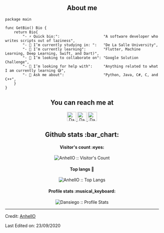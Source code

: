 <h2 align="center">About me</h2>

```golang
package main

func GetBio() Bio {
	return Bio{
		"- ⚡ Quick bio:":                    "A software developer who writes scripts out of laziness",
		"- 🔭 I’m currently studying in: ":   "De La Salle University",
		"- 🌱 I’m currently learning":        "Flutter, Machine Learning, Deep Learning, Swift, and Dart)",
		"- 👯 I’m looking to collaborate on": "Google Solution Challenge",
		"- 🤔 I’m looking for help with":     "Anything related to what I am currently learning 😅",
		"- 💬 Ask me about":                  "Python, Java, C#, C, and C++",
	}
}
```

<h2 align="center">You can reach me at</h2>

<p align="center">
  <a href="https://www.linkedin.com/in/nathanielbren/">
    <img src="https://www.vectorlogo.zone/logos/linkedin/linkedin-icon.svg" alt="Dansiego's LinkedIn Profile" height="30" width="30">
  </a>

  <a href="https://stackoverflow.com/users/14213071/dnsgio">
    <img src="https://www.vectorlogo.zone/logos/stackoverflow/stackoverflow-icon.svg" alt="Dansiego's Stack Overflow Profile" height="30" width="30">
  </a>
   <a href="https://www.instagram.com/dansiego_/">
    <img src="https://www.vectorlogo.zone/logos/instagram/instagram-icon.svg" alt="Dansiego's Instagram Profile" height="30" width="30">
  </a>
 
</p>


<h2 align="center">Github stats :bar_chart:</h2>

<h4 align="center">Visitor's count :eyes:</h4>

<p align="center"><img src="https://profile-counter.glitch.me/{DanSiego-0}/count.svg" alt="AnhellO :: Visitor's Count" /></p>

<h4 align="center">Top langs 🥓</h4>

<p align="center"><img src="https://github-readme-stats.vercel.app/api/top-langs/?username=DanSiego-0&langs_count=5&theme=tokyonight" alt="AnhellO :: Top Langs" /></p>

<h4 align="center">Profile stats :musical_keyboard:</h4>

<p align="center"><img src="https://github-readme-stats.vercel.app/api?username=DanSiego-0&show_icons=true&theme=synthwave" alt="Dansiego :: Profile Stats" /></p>


----
Credit: [AnhellO](https://github.com/AnhellO)

Last Edited on: 23/09/2020
